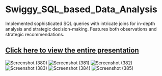 # Swiggy_SQL_based_Data_Analysis
Implemented sophisticated SQL queries with intricate joins for in-depth analysis and strategic decision-making.
Features both observations and strategic recommendations.

[Click here to view the entire presentation](https://github.com/KanishkaMaheshwari02/Swiggy_SQL_based_Data_Analysis/blob/main/Swiggy%20(SQL-based%20Data%20Analysis)%20Project%20by%20Kanishka%20Maheshwari.pdf)
---
![Screenshot (380)](https://github.com/user-attachments/assets/43100eda-b961-4ac9-968f-04643c547962)
![Screenshot (381)](https://github.com/user-attachments/assets/21b88a4d-c9fd-4b2c-96ef-4dedee26f8ba)
![Screenshot (382)](https://github.com/user-attachments/assets/070f804b-8504-47d0-a05f-99d19ac62ace)
![Screenshot (383)](https://github.com/user-attachments/assets/834c736d-8426-49fa-9ffa-e018c01ce3b9)
![Screenshot (384)](https://github.com/user-attachments/assets/9ebe213c-a734-49aa-85a9-392d721da35b)
![Screenshot (385)](https://github.com/user-attachments/assets/a08bd27e-4905-460c-a669-a6a7530ddd17)






